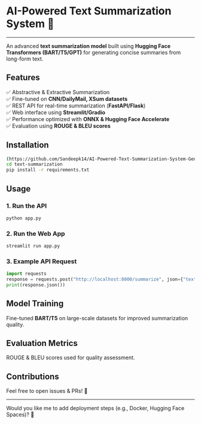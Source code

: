 # **AI-Powered Text Summarization System** 🚀  

---



An advanced **text summarization model** built using **Hugging Face Transformers (BART/T5/GPT)** for generating concise summaries from long-form text.  

## **Features**  
✅ Abstractive & Extractive Summarization  
✅ Fine-tuned on **CNN/DailyMail, XSum datasets**  
✅ REST API for real-time summarization (**FastAPI/Flask**)  
✅ Web interface using **Streamlit/Gradio**  
✅ Performance optimized with **ONNX & Hugging Face Accelerate**  
✅ Evaluation using **ROUGE & BLEU scores**  

## **Installation**  
```bash
(https://github.com/Sandeepk14/AI-Powered-Text-Summarization-System-GenAI-Project.git)
cd text-summarization
pip install -r requirements.txt
```

## **Usage**  
### **1. Run the API**  
```bash
python app.py
```
### **2. Run the Web App**  
```bash
streamlit run app.py
```
### **3. Example API Request**  
```python
import requests
response = requests.post("http://localhost:8000/summarize", json={"text": "Your long text here."})
print(response.json())
```

## **Model Training**  
Fine-tuned **BART/T5** on large-scale datasets for improved summarization quality.  

## **Evaluation Metrics**  
ROUGE & BLEU scores used for quality assessment.  

## **Contributions**  
Feel free to open issues & PRs! 🚀  

---

Would you like me to add deployment steps (e.g., Docker, Hugging Face Spaces)? 🚀
